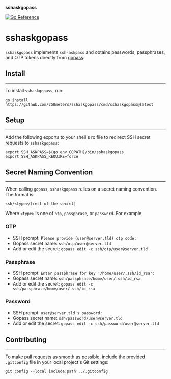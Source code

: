 **sshaskgopass**

[![Go Reference](https://pkg.go.dev/badge/github.com/250meters/sshaskgopass.svg)](https://pkg.go.dev/github.com/250meters/sshaskgopass)

**sshaskgopass**
================

`sshaskgopass` implements `ssh-askpass` and obtains passwords, passphrases, and OTP tokens directly from [gopass](https://github.com/gopasspw/gopass).

## Install
--------

To install `sshaskgopass`, run:
```shell
go install https://github.com/250meters/sshaskgopass/cmd/sshaskgopass@latest
```

## Setup
-----

Add the following exports to your shell's rc file to redirect SSH secret requests to `sshaskgopass`:

```shell
export SSH_ASKPASS=$(go env GOPATH)/bin/sshaskgopass
export SSH_ASKPASS_REQUIRE=force
```

## Secret Naming Convention
-------------------------

When calling `gopass`, `sshaskgopass` relies on a secret naming convention. The format is:

```shell
ssh/<type>/[rest of the secret]
```

Where `<type>` is one of `otp`, `passphrase`, or `password`. For example:

### OTP

* SSH prompt: `Please provide (user@server.tld) otp code: `
* Gopass secret name: `ssh/otp/user@server.tld`
* Add or edit the secret: `gopass edit -c ssh/otp/user@server.tld`

### Passphrase

* SSH prompt: `Enter passphrase for key '/home/user/.ssh/id_rsa': `
* Gopass secret name: `ssh/passphrase/home/user/.ssh/id_rsa`
* Add or edit the secret: `gopass edit -c ssh/passphrase/home/user/.ssh/id_rsa`

### Password

* SSH prompt: `user@server.tld's password: `
* Gopass secret name: `ssh/password/user@server.tld`
* Add or edit the secret: `gopass edit -c ssh/password/user@server.tld`

## Contributing
-------------

To make pull requests as smooth as possible, include the provided `.gitconfig` file in your local project's Git settings:

```shell
git config --local include.path ../.gitconfig
```
